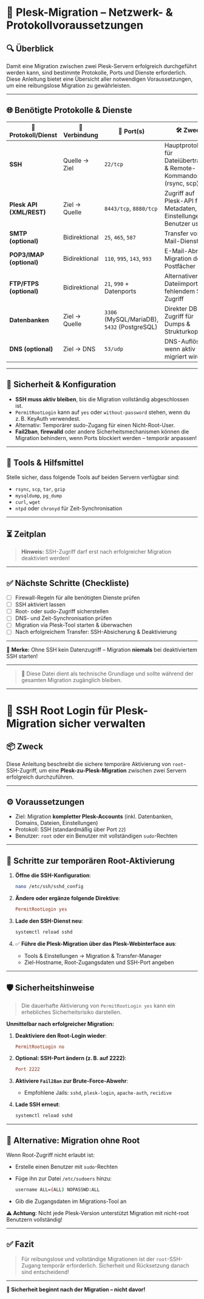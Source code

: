 # 🚀 Plesk-Migration – Netzwerk- & Protokollvoraussetzungen

## 🔍 Überblick

Damit eine Migration zwischen zwei Plesk-Servern erfolgreich durchgeführt werden kann, sind bestimmte Protokolle, Ports und Dienste erforderlich. Diese Anleitung bietet eine Übersicht aller notwendigen Voraussetzungen, um eine reibungslose Migration zu gewährleisten.

---

## 🌐 Benötigte Protokolle & Dienste

| 📡 **Protokoll/Dienst**  | 🔁 **Verbindung** | 🔌 **Port(s)**                              | 🛠️ **Zweck**                                                       |
| ------------------------ | ----------------- | ------------------------------------------- | ------------------------------------------------------------------- |
| **SSH**                  | Quelle → Ziel     | `22/tcp`                                    | Hauptprotokoll für Dateiübertragung & Remote-Kommandos (rsync, scp) |
| **Plesk API (XML/REST)** | Ziel → Quelle     | `8443/tcp`, `8880/tcp`                      | Zugriff auf Plesk-API für Metadaten, Einstellungen, Benutzer usw.   |
| **SMTP (optional)**      | Bidirektional     | `25`, `465`, `587`                          | Transfer von E-Mail-Diensten                                        |
| **POP3/IMAP (optional)** | Bidirektional     | `110`, `995`, `143`, `993`                  | E-Mail-Abruf bei Migration der Postfächer                           |
| **FTP/FTPS (optional)**  | Bidirektional     | `21`, `990` + Datenports                    | Alternativer Dateiimport bei fehlendem SSH-Zugriff                  |
| **Datenbanken**          | Ziel → Quelle     | `3306` (MySQL/MariaDB), `5432` (PostgreSQL) | Direkter DB-Zugriff für Dumps & Strukturkopien                      |
| **DNS (optional)**       | Ziel → DNS        | `53/udp`                                    | DNS-Auflösung, wenn aktiv migriert wird                             |

---

## 🔐 Sicherheit & Konfiguration

* **SSH muss aktiv bleiben**, bis die Migration vollständig abgeschlossen ist.
* `PermitRootLogin` kann auf `yes` oder `without-password` stehen, wenn du z. B. KeyAuth verwendest.
* Alternativ: Temporärer sudo-Zugang für einen Nicht-Root-User.
* **Fail2ban**, **firewalld** oder andere Sicherheitsmechanismen können die Migration behindern, wenn Ports blockiert werden – temporär anpassen!

---

## 🧰 Tools & Hilfsmittel

Stelle sicher, dass folgende Tools auf beiden Servern verfügbar sind:

* `rsync`, `scp`, `tar`, `gzip`
* `mysqldump`, `pg_dump`
* `curl`, `wget`
* `ntpd` oder `chronyd` für Zeit-Synchronisation

---

## ⏳ Zeitplan

> **Hinweis:** SSH-Zugriff darf erst nach erfolgreicher Migration deaktiviert werden!

---

## ✅ Nächste Schritte (Checkliste)

* [ ] Firewall-Regeln für alle benötigten Dienste prüfen
* [ ] SSH aktiviert lassen
* [ ] Root- oder sudo-Zugriff sicherstellen
* [ ] DNS- und Zeit-Synchronisation prüfen
* [ ] Migration via Plesk-Tool starten & überwachen
* [ ] Nach erfolgreichem Transfer: SSH-Absicherung & Deaktivierung

---

🧠 **Merke:** Ohne SSH kein Datenzugriff – Migration **niemals** bei deaktiviertem SSH starten!

---

> 📘 Diese Datei dient als technische Grundlage und sollte während der gesamten Migration zugänglich bleiben.

---

# 🔐 SSH Root Login für Plesk-Migration sicher verwalten

## 📦 Zweck

Diese Anleitung beschreibt die sichere temporäre Aktivierung von `root`-SSH-Zugriff, um eine **Plesk-zu-Plesk-Migration** zwischen zwei Servern erfolgreich durchzuführen.

---

## ⚙️ Voraussetzungen

* Ziel: Migration **kompletter Plesk-Accounts** (inkl. Datenbanken, Domains, Dateien, Einstellungen)
* Protokoll: SSH (standardmäßig über Port `22`)
* Benutzer: `root` oder ein Benutzer mit vollständigen `sudo`-Rechten

---

## 📁 Schritte zur temporären Root-Aktivierung

1. **Öffne die SSH-Konfiguration**:

   ```bash
   nano /etc/ssh/sshd_config
   ```

2. **Ändere oder ergänze folgende Direktive**:

   ```ini
   PermitRootLogin yes
   ```

3. **Lade den SSH-Dienst neu**:

   ```bash
   systemctl reload sshd
   ```

4. ✅ **Führe die Plesk-Migration über das Plesk-Webinterface aus**:

   * Tools & Einstellungen → Migration & Transfer-Manager
   * Ziel-Hostname, Root-Zugangsdaten und SSH-Port angeben

---

## 🛡️ Sicherheitshinweise

> Die dauerhafte Aktivierung von `PermitRootLogin yes` kann ein erhebliches Sicherheitsrisiko darstellen.

**Unmittelbar nach erfolgreicher Migration:**

1. **Deaktiviere den Root-Login wieder**:

   ```ini
   PermitRootLogin no
   ```

2. **Optional: SSH-Port ändern (z. B. auf 2222)**:

   ```ini
   Port 2222
   ```

3. **Aktiviere `Fail2Ban` zur Brute-Force-Abwehr**:

   * Empfohlene Jails: `sshd`, `plesk-login`, `apache-auth`, `recidive`

4. **Lade SSH erneut**:

   ```bash
   systemctl reload sshd
   ```

---

## 🚒 Alternative: Migration ohne Root

Wenn Root-Zugriff nicht erlaubt ist:

* Erstelle einen Benutzer mit `sudo`-Rechten
* Füge ihn zur Datei `/etc/sudoers` hinzu:

  ```bash
  username ALL=(ALL) NOPASSWD:ALL
  ```
* Gib die Zugangsdaten im Migrations-Tool an

**⚠️ Achtung**: Nicht jede Plesk-Version unterstützt Migration mit nicht-root Benutzern vollständig!

---

## ✅ Fazit

> Für reibungslose und vollständige Migrationen ist der `root`-SSH-Zugang temporär erforderlich. Sicherheit und Rücksetzung danach sind entscheidend!

---

**🔐 Sicherheit beginnt nach der Migration – nicht davor!**

